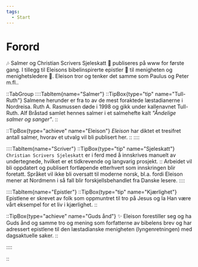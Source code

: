```yaml
---
tags:
  - Start
---
```


# Forord
🎶 Salmer og Christian Scrivers Sjeleskatt :scroll: publiseres på www for første gang. I tillegg til Eleisons bibelinspirerte epistler :memo: til menigheten og menighetsledere 🙏. Eleison tror og tenker det samme som Paulus og Peter m.fl..

::TabGroup
::::TabItem{name="Salmer"}
::TipBox{type="tip" name="Tull-Ruth"}
Salmene herunder er fra to av de mest foraktede læstadianerne i Nordreisa. Ruth A. Rasmussen døde i 1998 og gikk under kallenavnet Tull-Ruth. Alf Bråstad samlet hennes salmer i et salmehefte kalt _"Åndelige salmer og sanger"_. 
::

::TipBox{type="achieve" name="Eleison"}
_Eleison_ har diktet et tresifret antall salmer, hvorav et utvalg vil bli publisert her.
::
::::

::::TabItem{name="Scriver"}
::TipBox{type="tip" name="Sjeleskatt"}
`Christian Scrivers Sjeleskatt` er i ferd med å innskrives manuelt av undertegnede, hvilket er et tidkrevende og langvarig prosjekt. 
::
Arbeidet vil bli oppdatert og publisert fortløpende etterhvert som innskringen blir foretatt. Språket vil ikke bli oversatt til moderne norsk, bl.a. fordi Eleison mener at Nordmenn i så fall blir forskjellsbehandlet fra Danske lesere. 
::::

::::TabItem{name="Epistler"}
::TipBox{type="tip" name="Kjærlighet"}
Epistlene er skrevet av folk som oppmuntret til tro på Jesus og la Han være vårt eksempel for et liv i kjærlighet.
::

::TipBox{type="achieve" name="Guds ånd"}
:sparkles: Eleison forestiller seg og ha Guds ånd og samme tro og mening som forfatterne av bibelens brev og har adressert epistlene til den læstadianske menigheten (lyngenretningen) med dagsaktuelle saker.
::

::::

::

